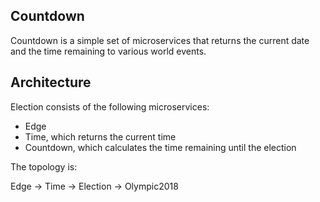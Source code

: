 Countdown
---------

Countdown is a simple set of microservices that returns the current
date and the time remaining to various world events.

Architecture
------------

Election consists of the following microservices:

- Edge
- Time, which returns the current time
- Countdown, which calculates the time remaining until the election

The topology is:

Edge -> Time
     -> Election
     -> Olympic2018
